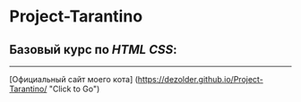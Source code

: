 # Project-Tarantino
## Базовый курс по ***HTML CSS***:

___

[Официальный сайт моего кота] (https://dezolder.github.io/Project-Tarantino/ "Click to Go")
